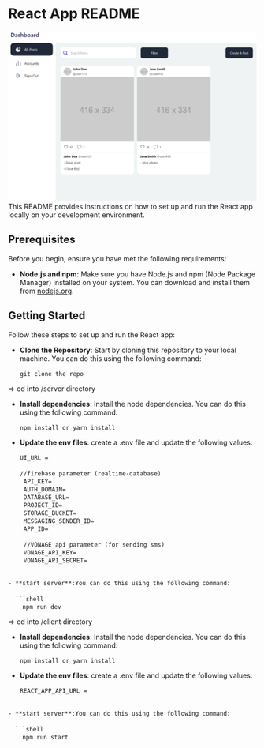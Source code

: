 # React App README

<img src='./scv.png'>
This README provides instructions on how to set up and run the React app locally on your development environment.

## Prerequisites

Before you begin, ensure you have met the following requirements:

- **Node.js and npm**: Make sure you have Node.js and npm (Node Package Manager) installed on your system. You can download and install them from [nodejs.org](https://nodejs.org/).

## Getting Started

Follow these steps to set up and run the React app:

- **Clone the Repository**: Start by cloning this repository to your local machine. You can do this using the following command:

  ```shell
  git clone the repo

  ```

=> cd into /server directory

- **Install dependencies**: Install the node dependencies. You can do this using the following command:

  ```shell
  npm install or yarn install

  ```

- **Update the env files**: create a .env file and update the following values:

  ```
  UI_URL =

  //firebase parameter (realtime-database)
   API_KEY=
   AUTH_DOMAIN=
   DATABASE_URL=
   PROJECT_ID=
   STORAGE_BUCKET=
   MESSAGING_SENDER_ID=
   APP_ID=

   //VONAGE api parameter (for sending sms)
   VONAGE_API_KEY=
   VONAGE_API_SECRET=
  ```

````

- **start server**:You can do this using the following command:

  ```shell
    npm run dev

````

=> cd into /client directory

- **Install dependencies**: Install the node dependencies. You can do this using the following command:

  ```shell
  npm install or yarn install

  ```

- **Update the env files**: create a .env file and update the following values:

  ```
  REACT_APP_API_URL =
  ```

````

- **start server**:You can do this using the following command:

  ```shell
    npm run start

````
